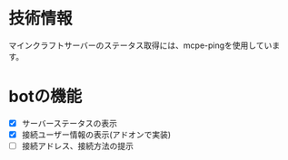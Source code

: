 # 技術情報
マインクラフトサーバーのステータス取得には、mcpe-pingを使用しています。

# botの機能
- [x] サーバーステータスの表示
- [x] 接続ユーザー情報の表示(アドオンで実装)
- [ ] 接続アドレス、接続方法の提示